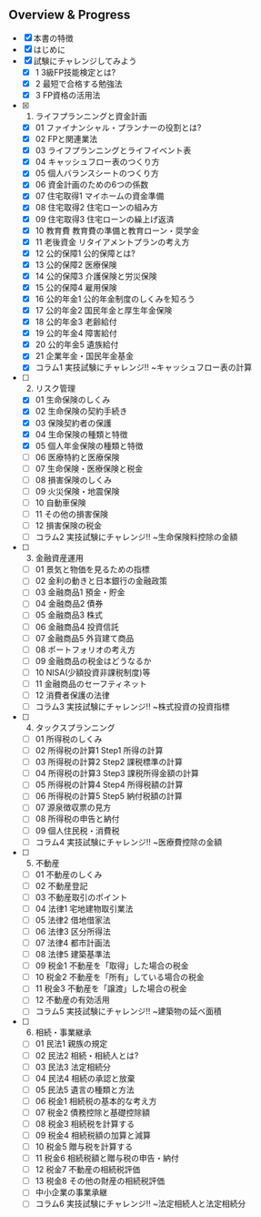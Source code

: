 ## Overview & Progress

- [x] 本書の特徴
- [x] はじめに
- [x] 試験にチャレンジしてみよう
  - [x] 1 3級FP技能検定とは?
  - [x] 2 最短で合格する勉強法
  - [x] 3 FP資格の活用法
- [x] 1. ライフプランニングと資金計画
  - [x] 01 ファイナンシャル・プランナーの役割とは?
  - [x] 02 FPと関連業法
  - [x] 03 ライフプランニングとライフイベント表
  - [x] 04 キャッシュフロー表のつくり方
  - [x] 05 個人バランスシートのつくり方
  - [x] 06 資金計画のための6つの係数
  - [x] 07 住宅取得1 マイホームの資金準備
  - [x] 08 住宅取得2 住宅ローンの組み方
  - [x] 09 住宅取得3 住宅ローンの繰上げ返済
  - [x] 10 教育費 教育費の準備と教育ローン・奨学金
  - [x] 11 老後資金 リタイアメントプランの考え方
  - [x] 12 公的保障1 公的保障とは?
  - [x] 13 公的保障2 医療保険
  - [x] 14 公的保障3 介護保険と労災保険
  - [x] 15 公的保障4 雇用保険
  - [x] 16 公的年金1 公的年金制度のしくみを知ろう
  - [x] 17 公的年金2 国民年金と厚生年金保険
  - [x] 18 公的年金3 老齢給付
  - [x] 19 公的年金4 障害給付
  - [x] 20 公的年金5 遺族給付
  - [x] 21 企業年金・国民年金基金
  - [x] コラム1 実技試験にチャレンジ!! ~キャッシュフロー表の計算
- [ ] 2. リスク管理
  - [x] 01 生命保険のしくみ
  - [x] 02 生命保険の契約手続き
  - [x] 03 保険契約者の保護
  - [x] 04 生命保険の種類と特徴
  - [x] 05 個人年金保険の種類と特徴
  - [ ] 06 医療特約と医療保険
  - [ ] 07 生命保険・医療保険と税金
  - [ ] 08 損害保険のしくみ
  - [ ] 09 火災保険・地震保険
  - [ ] 10 自動車保険
  - [ ] 11 その他の損害保険
  - [ ] 12 損害保険の税金
  - [ ] コラム2 実技試験にチャレンジ!! ~生命保険料控除の金額
- [ ] 3. 金融資産運用
  - [ ] 01 景気と物価を見るための指標
  - [ ] 02 金利の動きと日本銀行の金融政策
  - [ ] 03 金融商品1 預金・貯金
  - [ ] 04 金融商品2 債券
  - [ ] 05 金融商品3 株式
  - [ ] 06 金融商品4 投資信託
  - [ ] 07 金融商品5 外貨建て商品
  - [ ] 08 ポートフォリオの考え方
  - [ ] 09 金融商品の税金はどうなるか
  - [ ] 10 NISA(少額投資非課税制度)等
  - [ ] 11 金融商品のセーフティネット
  - [ ] 12 消費者保護の法律
  - [ ] コラム3 実技試験にチャレンジ!! ~株式投資の投資指標
- [ ] 4. タックスプランニング
  - [ ] 01 所得税のしくみ
  - [ ] 02 所得税の計算1 Step1 所得の計算
  - [ ] 03 所得税の計算2 Step2 課税標準の計算
  - [ ] 04 所得税の計算3 Step3 課税所得金額の計算
  - [ ] 05 所得税の計算4 Step4 所得税額の計算
  - [ ] 06 所得税の計算5 Step5 納付税額の計算
  - [ ] 07 源泉徴収票の見方
  - [ ] 08 所得税の申告と納付
  - [ ] 09 個人住民税・消費税
  - [ ] コラム4 実技試験にチャレンジ!! ~医療費控除の金額
- [ ] 5. 不動産
  - [ ] 01 不動産のしくみ
  - [ ] 02 不動産登記
  - [ ] 03 不動産取引のポイント
  - [ ] 04 法律1 宅地建物取引業法
  - [ ] 05 法律2 借地借家法
  - [ ] 06 法律3 区分所得法
  - [ ] 07 法律4 都市計画法
  - [ ] 08 法律5 建築基準法
  - [ ] 09 税金1 不動産を「取得」した場合の税金
  - [ ] 10 税金2 不動産を「所有」している場合の税金
  - [ ] 11 税金3 不動産を「譲渡」した場合の税金
  - [ ] 12 不動産の有効活用
  - [ ] コラム5 実技試験にチャレンジ!! ~建築物の延べ面積
- [ ] 6. 相続・事業継承
  - [ ] 01 民法1 親族の規定
  - [ ] 02 民法2 相続・相続人とは?
  - [ ] 03 民法3 法定相続分
  - [ ] 04 民法4 相続の承認と放棄
  - [ ] 05 民法5 遺言の種類と方法
  - [ ] 06 税金1 相続税の基本的な考え方
  - [ ] 07 税金2 債務控除と基礎控除額
  - [ ] 08 税金3 相続税を計算する
  - [ ] 09 税金4 相続税額の加算と減算
  - [ ] 10 税金5 贈与税を計算する
  - [ ] 11 税金6 相続税額と贈与税の申告・納付
  - [ ] 12 税金7 不動産の相続税評価
  - [ ] 13 税金8 その他の財産の相続税評価
  - [ ] 中小企業の事業承継
  - [ ] コラム6 実技試験にチャレンジ!! ~法定相続人と法定相続分

